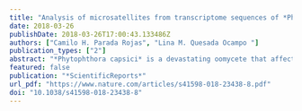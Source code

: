 ```yaml
---
title: "Analysis of microsatellites from transcriptome sequences of *Phytophthora* *capsici* and applications for population studies"
date: 2018-03-26
publishDate: 2018-03-26T17:00:43.133486Z
authors: ["Camilo H. Parada Rojas", "Lina M. Quesada Ocampo "]
publication_types: ["2"]
abstract: "*Phytophthora capsici* is a devastating oomycete that affects solanaceous, cucurbitaceous, fabaceous, and other crops in the United States (US) and worldwide. The release of the *P. capsici* genome allows for design of robust markers for genetic studies. We identified and characterized microsatellites in the *P. capsici* transcriptome. A subset of 50 microsatellites were assayed in a diverse set of *P. capsici* isolates and evaluated for polymorphism. Polymorphic microsatellites were confirmed by fragment analysis, and 12 were used for population characterization of 50 *P. capsici* isolates from different states, hosts, and mating types. Analysis of genetic relationship among isolates revealed significant geographic structure by state. Our findings highlight the usefulness of these 12 microsatellites to characterize the population structure of *P. capsici* and potential transferability to closely-related *Phytophthora* spp. since markers are located in coding regions. Our markers will facilitate genetic characterization and complement phenotypic studies of *P. capsici* populations, which may assist in deployment of disease management strategies."
featured: false
publication: "*ScientificReports*"
url_pdf: "https://www.nature.com/articles/s41598-018-23438-8.pdf"
doi: "10.1038/s41598-018-23438-8"
---
```

